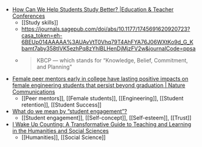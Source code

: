 - [How Can We Help Students Study Better? |Education & Teacher Conferences](https://www.learningandthebrain.com/blog/how-can-we-help-students-study-better/)
	- [[Study skills]]
	- https://journals.sagepub.com/doi/abs/10.1177/1745691620920723?casa_token=eh-6BEUp014AAAAA%3AUAvVtT0Vhq79T4AhFYA76J06WXtKo9d_G_Kbamt7aby358tIVK5ezhPq8zYhlBLHenDjMjzFV2w&journalCode=ppsa
	- >KBCP — which stands for “Knowledge, Belief, Commitment, and Planning"
- [Female peer mentors early in college have lasting positive impacts on female engineering students that persist beyond graduation | Nature Communications](https://www.nature.com/articles/s41467-022-34508-x)
	- [[Peer mentors]], [[Female students]], [[Engineering]], [[Student retention]], [[Student Success]]
- [What do we mean by “student engagement”?](https://michaelseery.com/what-do-we-mean-by-student-engagement/)
	- [[Student engagement]], [[Self-concept]], [[Self-esteem]], [[Trust]]
- [I Wake Up Counting: A Transformative Guide to Teaching and Learning in the Humanities and Social Sciences](https://cuny.manifoldapp.org/read/i-wake-up-counting-a-transformative-guide-to-teaching-and-learning-in-the-humanities-and-social-sciences/section/8f75d761-7a4c-44bf-817d-eb9d04978673)
	- [[Humanities]], [[Social Science]]